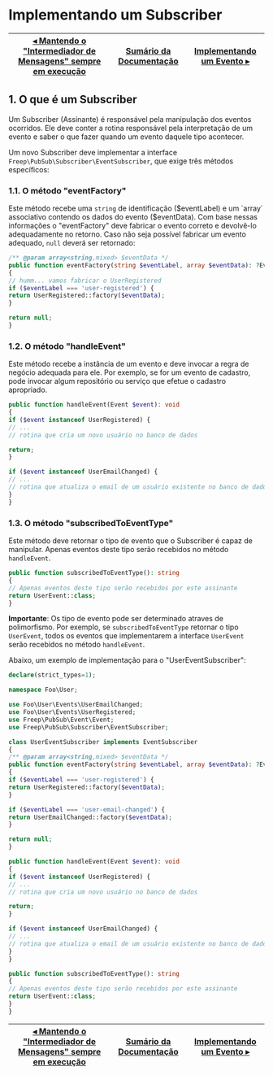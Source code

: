 # Implementando um Subscriber

[◂ Mantendo o "Intermediador de Mensagens" sempre em execução](06-mantendo-a-execucao.md) | [Sumário da Documentação](indice.md) | [Implementando um Evento ▸](08-implementando-um-evento.md)
-- | -- | --

## 1. O que é um Subscriber

Um Subscriber (Assinante) é responsável pela manipulação dos eventos ocorridos. Ele deve conter a rotina responsável pela interpretação de um evento e saber o que fazer quando um evento daquele tipo acontecer.

Um novo Subscriber deve implementar a interface `Freep\PubSub\Subscriber\EventSubscriber`, que exige três métodos específicos:

### 1.1. O método "eventFactory"

Este método recebe uma `string` de identificação ($eventLabel) e um `array` associativo contendo os dados do evento ($eventData). Com base nessas informações o "eventFactory" deve fabricar o evento correto e devolvê-lo adequadamente no retorno. Caso não seja possível fabricar um evento adequado, `null` deverá ser retornado:

```php
/** @param array<string,mixed> $eventData */
public function eventFactory(string $eventLabel, array $eventData): ?Event
{
// humm... vamos fabricar o UserRegistered
if ($eventLabel === 'user-registered') {
return UserRegistered::factory($eventData);
}

return null;
}
```

### 1.2. O método "handleEvent"

Este método recebe a instância de um evento e deve invocar a regra de negócio adequada para ele. Por exemplo, se for um evento de cadastro, pode invocar algum repositório ou serviço que efetue o cadastro apropriado.

```php
public function handleEvent(Event $event): void
{
if ($event instanceof UserRegistered) {
// ...
// rotina que cria um novo usuário no banco de dados

return;
}

if ($event instanceof UserEmailChanged) {
// ...
// rotina que atualiza o email de um usuário existente no banco de dados
}
}
```

### 1.3. O método "subscribedToEventType"

Este método deve retornar o tipo de evento que o Subscriber é capaz de manipular. Apenas eventos deste tipo serão recebidos no método `handleEvent`.

```php
public function subscribedToEventType(): string
{
// Apenas eventos deste tipo serão recebidos por este assinante
return UserEvent::class;
}
```

**Importante**: Os tipo de evento pode ser determinado atraves de polimorfismo. Por exemplo, se `subscribedToEventType` retornar o tipo `UserEvent`, todos os eventos que implementarem a interface `UserEvent` serão recebidos no método `handleEvent`.

Abaixo, um exemplo de implementação para o "UserEventSubscriber":

```php
declare(strict_types=1);

namespace Foo\User;

use Foo\User\Events\UserEmailChanged;
use Foo\User\Events\UserRegistered;
use Freep\PubSub\Event\Event;
use Freep\PubSub\Subscriber\EventSubscriber;

class UserEventSubscriber implements EventSubscriber
{
/** @param array<string,mixed> $eventData */
public function eventFactory(string $eventLabel, array $eventData): ?Event
{
if ($eventLabel === 'user-registered') {
return UserRegistered::factory($eventData);
}

if ($eventLabel === 'user-email-changed') {
return UserEmailChanged::factory($eventData);
}

return null;
}

public function handleEvent(Event $event): void
{
if ($event instanceof UserRegistered) {
// ...
// rotina que cria um novo usuário no banco de dados

return;
}

if ($event instanceof UserEmailChanged) {
// ...
// rotina que atualiza o email de um usuário existente no banco de dados
}
}

public function subscribedToEventType(): string
{
// Apenas eventos deste tipo serão recebidos por este assinante
return UserEvent::class;
}
}
```

[◂ Mantendo o "Intermediador de Mensagens" sempre em execução](06-mantendo-a-execucao.md) | [Sumário da Documentação](indice.md) | [Implementando um Evento ▸](08-implementando-um-evento.md)
-- | -- | --
